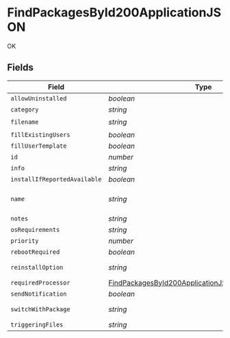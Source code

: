 # FindPackagesById200ApplicationJSON

OK


## Fields

| Field                                                                                                                                 | Type                                                                                                                                  | Required                                                                                                                              | Description                                                                                                                           | Example                                                                                                                               |
| ------------------------------------------------------------------------------------------------------------------------------------- | ------------------------------------------------------------------------------------------------------------------------------------- | ------------------------------------------------------------------------------------------------------------------------------------- | ------------------------------------------------------------------------------------------------------------------------------------- | ------------------------------------------------------------------------------------------------------------------------------------- |
| `allowUninstalled`                                                                                                                    | *boolean*                                                                                                                             | :heavy_minus_sign:                                                                                                                    | N/A                                                                                                                                   |                                                                                                                                       |
| `category`                                                                                                                            | *string*                                                                                                                              | :heavy_minus_sign:                                                                                                                    | N/A                                                                                                                                   | Unknown                                                                                                                               |
| `filename`                                                                                                                            | *string*                                                                                                                              | :heavy_check_mark:                                                                                                                    | N/A                                                                                                                                   | Firefox.dmg                                                                                                                           |
| `fillExistingUsers`                                                                                                                   | *boolean*                                                                                                                             | :heavy_minus_sign:                                                                                                                    | N/A                                                                                                                                   |                                                                                                                                       |
| `fillUserTemplate`                                                                                                                    | *boolean*                                                                                                                             | :heavy_minus_sign:                                                                                                                    | N/A                                                                                                                                   |                                                                                                                                       |
| `id`                                                                                                                                  | *number*                                                                                                                              | :heavy_minus_sign:                                                                                                                    | N/A                                                                                                                                   | 1                                                                                                                                     |
| `info`                                                                                                                                | *string*                                                                                                                              | :heavy_minus_sign:                                                                                                                    | N/A                                                                                                                                   |                                                                                                                                       |
| `installIfReportedAvailable`                                                                                                          | *boolean*                                                                                                                             | :heavy_minus_sign:                                                                                                                    | N/A                                                                                                                                   |                                                                                                                                       |
| `name`                                                                                                                                | *string*                                                                                                                              | :heavy_check_mark:                                                                                                                    | Name of the package                                                                                                                   | Firefox.dmg                                                                                                                           |
| `notes`                                                                                                                               | *string*                                                                                                                              | :heavy_minus_sign:                                                                                                                    | N/A                                                                                                                                   |                                                                                                                                       |
| `osRequirements`                                                                                                                      | *string*                                                                                                                              | :heavy_minus_sign:                                                                                                                    | N/A                                                                                                                                   |                                                                                                                                       |
| `priority`                                                                                                                            | *number*                                                                                                                              | :heavy_minus_sign:                                                                                                                    | N/A                                                                                                                                   | 5                                                                                                                                     |
| `rebootRequired`                                                                                                                      | *boolean*                                                                                                                             | :heavy_minus_sign:                                                                                                                    | N/A                                                                                                                                   |                                                                                                                                       |
| `reinstallOption`                                                                                                                     | *string*                                                                                                                              | :heavy_minus_sign:                                                                                                                    | N/A                                                                                                                                   | Do Not Reinstall                                                                                                                      |
| `requiredProcessor`                                                                                                                   | [FindPackagesById200ApplicationJSONRequiredProcessor](../../models/operations/findpackagesbyid200applicationjsonrequiredprocessor.md) | :heavy_minus_sign:                                                                                                                    | N/A                                                                                                                                   |                                                                                                                                       |
| `sendNotification`                                                                                                                    | *boolean*                                                                                                                             | :heavy_minus_sign:                                                                                                                    | N/A                                                                                                                                   |                                                                                                                                       |
| `switchWithPackage`                                                                                                                   | *string*                                                                                                                              | :heavy_minus_sign:                                                                                                                    | N/A                                                                                                                                   | Do Not Install                                                                                                                        |
| `triggeringFiles`                                                                                                                     | *string*                                                                                                                              | :heavy_minus_sign:                                                                                                                    | N/A                                                                                                                                   |                                                                                                                                       |